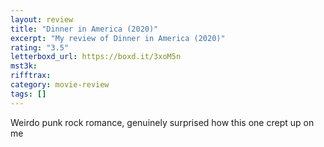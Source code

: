 ```yaml
---
layout: review
title: "Dinner in America (2020)"
excerpt: "My review of Dinner in America (2020)"
rating: "3.5"
letterboxd_url: https://boxd.it/3xoM5n
mst3k:
rifftrax:
category: movie-review
tags: []
---
```


Weirdo punk rock romance, genuinely surprised how this one crept up on me
